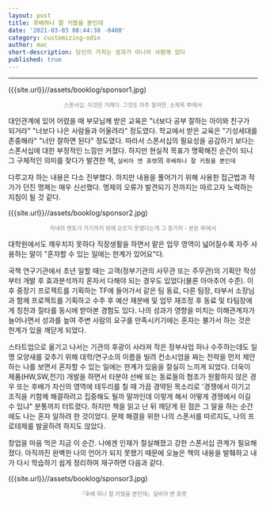 ```yaml
---
layout: post
title: 후배하나 잘 키웠을 뿐인데
date: '2021-03-03 08:44:38 -0400'
category: customizing-odin
author: mac
short-description: 당신의 가치는 성과가 아니라 사람에 있다
published: true
---
```


-----

({{site.url}}//assets/booklog/sponsor1.jpg)
<p style="color:gray; font-size:80%; text-align:center;">스폰서십. 이것은 거래다. 그것도 아주 철저한. 소제목 中에서</p>


대인관계에 있어 어렸을 때 부모님께 받은 교육은 "너보다 공부 잘하는 아이와 친구가 되거라" "너보다 나은 사람들과 어울려라" 정도였다. 학교에서 받은 교육은 "기성세대를 존중해라" "너만 잘하면 된다" 정도였다. 따라서 스폰서십의 필요성을 공감하기 보다는 스폰서십에 대한 부정적인 느낌만 커졌다. 하지만 현실적 목표가 명확해진 순간이 되니 그 구체적인 의미를 찾다가 발견한 책, `실비아 앤 휴렛`의 `후배하나 잘 키웠을 뿐인데` 

다루고자 하는 내용은 다소 진부했다. 하지만 내용을 풀어가기 위해 사용한 접근법과 작가가 던진 명제는 매우 신선했다. 명제의 오류가 발견되기 전까지는 따르고자 노력하는 지침이 될 것 같다. 

 

({{site.url}}//assets/booklog/sponsor2.jpg)
<p style="color:gray; font-size:80%; text-align:center;">자네의 멘토가 거기까지 밖에 오르지 못했다는게 그 증거지 - 본문 中에서</p>


대학원에서도 깨우치지 못하다 직장생활을 하면서 맡은 업무 영역이 넓어질수록 자주 사용하는 말이 "혼자할 수 있는 일에는 한계가 있어요"다. 

국책 연구기관에서 초년 일할 때는 고객(정부기관의 사무관 또는 주무관)의 기획안 작성부터 개발 후 효과분석까지 혼자서 다해야 되는 경우도 있었다(물론 아마추어 수준). 이후 중장기 프로젝트를 기획하는 TF에 들어가서 같은 팀 동료, 다른 팀장, 타부서 소장님과 함께 프로젝트를 기획하고 수주 후 예산 재분배 및 업무 재조정 후 동료 및 타팀장에게 칭찬과 질타를 동시에 받아본 경험도 있다. 나의 성과가 영향을 미치는 이해관계자가 늘어나면서 성과를 높여 주변 사람의 요구를 만족시키기에는 혼자는 불가서 하는 것은 한계가 있을 깨닫게 되었다.  

스타트업으로 옮기고 나서는 기관의 후광이 사라져 작은 정부사업 하나 수주하는데도 일명 모양새를 갖추기 위해 대학/연구소의 이름을 빌려 컨소시엄을 짜는 전략을 먼저 제안하는 나를 보면서 혼자할 수 있는 일에는 한계가 있음을 절실히 느끼게 되었다. 더욱이 제품(HW,SW,전기) 개발을 하면서 타분야 선배 또는 동료들의 협조가 원활하지 않은 경우 또는 후배가 자신의 영역에 테두리를 칠 때 가끔 경약된 목소리로 '경쟁에서 이기고 조직을 키함께 해결하려고 집중해도 될까 말까인데 이렇게 해서 어떻게 경쟁에서 이길 수 있냐" 분통까지 터트렸다. 하지만 책을 읽고 난 뒤 깨닫게 된 점은 그 말을 하는 순간에도 나는 혼자 일하려 한 것이었다. 문제 해결을 위한 나의 스폰서를 따르지도, 나의 프로테제를 발굴하려 하지도 않았다. 

창업을 마음 먹은 지금 이 순간. 나에겐 인재가 절실해졌고 강한 스폰서십 관계가 필요해졌다. 아직까진 완벽한 나의 언어가 되지 못했기 때문에 오늘은 책의 내용을 발췌하고 내가 다시 학습하기 쉽게 정리하여 재구하면 다음과 같다.

({{site.url}}//assets/booklog/sponsor3.jpg)
<p style="color:gray; font-size:80%; text-align:center;">『후배 하나 잘 키웠을 뿐인데』실비아 엔 휴랫</p>
